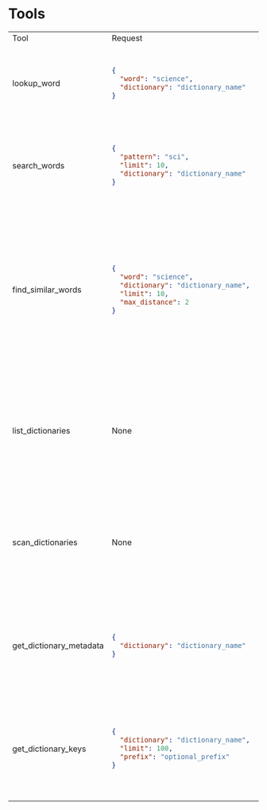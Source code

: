 # Tools


<table>
<tr>
<td> Tool </td> <td> Request </td> <td> Response </td>
</tr>
<tr>
<td> lookup_word </td>
<td>

```json
{
  "word": "science",
  "dictionary": "dictionary_name"
}
```

</td>
<td>

```json
{
  "word": "science",
  "found": true,
  "dictionary": null,
  "definition": "<HTML definition>",
  "success": true
}
```

</td>
</tr>
<tr>
<td> search_words </td>
<td>

```json
{
  "pattern": "sci",
  "limit": 10,
  "dictionary": "dictionary_name"
}
```

</td>
<td>

```json
{
  "pattern": "sci",
  "limit": 10,
  "dictionary": null,
  "count": 5,
  "words": ["science", "scientist", "scissors", "scintillate", "scimitar"],
  "success": true
}
```

</td>
</tr>
<tr>
<td> find_similar_words </td>
<td>

```json
{
  "word": "science",
  "dictionary": "dictionary_name",
  "limit": 10,
  "max_distance": 2
}
```

</td>
<td>

```json
{
  "word": "science",
  "dictionary": null,
  "limit": 10,
  "max_distance": 2,
  "total_found": 15,
  "returned": 10,
  "similar_words": [
    {
      "word": "sciences",
      "dictionary": "Webster",
      "edit_distance": 1,
      "similarity_score": 0.875
    }
  ],
  "success": true
}
```

</td>
</tr>
<tr>
<td> list_dictionaries </td>
<td>

None

</td>
<td>

```json
{
  "count": 2,
  "dictionaries": [
    {
      "name": "Webster",
      "path": "/path/to/webster.mdx",
      "description": "Webster's Dictionary",
      "version": "1.0"
    }
  ],
  "success": true
}
```

</td>
</tr>
<tr>
<td> scan_dictionaries </td>
<td>

None

</td>
<td>

```json
{
  "directory": "./mdicts",
  "total_files": 5,
  "already_loaded": 2,
  "new_loaded": 3,
  "failed": 0,
  "successfully_loaded": ["./mdicts/oxford.mdx"],
  "failed_files": [],
  "success": true
}
```

</td>
</tr>
<tr>
<td> get_dictionary_metadata </td>
<td>

```json
{
  "dictionary": "dictionary_name"
}
```

</td>
<td>

```json
{
  "dictionary": "Webster",
  "metadata": {
    "title": "Webster's Dictionary",
    "description": "English Dictionary",
    "version": "1.0",
    "entries": 50000
  },
  "success": true
}
```

</td>
</tr>
<tr>
<td> get_dictionary_keys </td>
<td>

```json
{
  "dictionary": "dictionary_name",
  "limit": 100,
  "prefix": "optional_prefix"
}
```

</td>
<td>

```json
{
  "dictionary": "Webster",
  "prefix": "sci",
  "total_keys": 50000,
  "filtered_keys": 25,
  "returned_keys": 10,
  "limit": 10,
  "keys": ["science", "scientist", "scientific"],
  "success": true
}
```

</td>
</tr>
</table>
